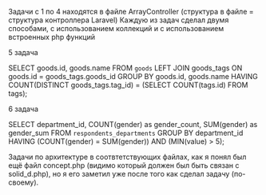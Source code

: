Задачи с 1 по 4 находятся в файле ArrayController (структура в файле = структура контроллера Laravel)
Каждую из задач сделал двумя способами, с использованием коллекций и с использованием встроенных php функций

5 задача

SELECT goods.id, goods.name FROM `goods`
LEFT JOIN goods_tags ON goods.id = goods_tags.goods_id
GROUP BY goods.id, goods.name
HAVING COUNT(DISTINCT goods_tags.tag_id) = (SELECT COUNT(tags.id) FROM tags);

6 задача

SELECT department_id, COUNT(gender) as gender_count, SUM(gender) as gender_sum FROM `respondents_departments`
GROUP BY department_id
HAVING (COUNT(gender) = SUM(gender)) AND (MIN(value) > 5);

Задачи по архитектуре в соотвтетствующих файлах, как я понял был ещё файл concept.php (видимо который должен был быть
связан с solid_d.php), но я его заметил уже после того как сделал задачу (по-своему).
